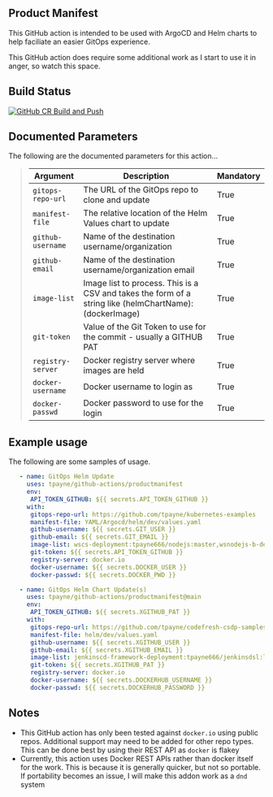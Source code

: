 Product Manifest
----------------
This GitHub action is intended to be used with ArgoCD and Helm charts to help faciliate an easier GitOps experience.

This GitHub action does require some additional work as I start to use it in anger, so watch this space.

Build Status
------------
[![GitHub CR Build and Push](https://github.com/tpayne/github-actions/actions/workflows/docker-image.yml/badge.svg?branch=main&event=push)](https://github.com/tpayne/github-actions/actions/workflows/docker-image.yml)

Documented Parameters
---------------------
The following are the documented parameters for this action...


>| Argument | Description | Mandatory |
>| -------- | ----------- | --------- | 
>| `gitops-repo-url` | The URL of the GitOps repo to clone and update | True |
>| `manifest-file` | The relative location of the Helm Values chart to update | True |
>| `github-username` | Name of the destination username/organization | True |
>| `github-email` | Name of the destination username/organization email | True |
>| `image-list` | Image list to process. This is a CSV and takes the form of a string like (helmChartName):(dockerImage) | True |
>| `git-token` | Value of the Git Token to use for the commit - usually a GITHUB PAT | True |
>| `registry-server` | Docker registry server where images are held | True |
>| `docker-username` | Docker username to login as | True |
>| `docker-passwd` | Docker password to use for the login | True |

Example usage
-------------
The following are some samples of usage.
   
```yaml
   - name: GitOps Helm Update
     uses: tpayne/github-actions/productmanifest
     env:
      API_TOKEN_GITHUB: ${{ secrets.API_TOKEN_GITHUB }}
     with:
      gitops-repo-url: https://github.com/tpayne/kubernetes-examples
      manifest-file: YAML/Argocd/helm/dev/values.yaml
      github-username: ${{ secrets.GIT_USER }}
      github-email: ${{ secrets.GIT_EMAIL }}
      image-list: wscs-deployment:tpayne666/nodejs:master,wsnodejs-b-deployment:tpayne666/nodejs:1.0 
      git-token: ${{ secrets.API_TOKEN_GITHUB }}
      registry-server: docker.io
      docker-username: ${{ secrets.DOCKER_USER }}
      docker-passwd: ${{ secrets.DOCKER_PWD }}
```

```yaml
   - name: GitOps Helm Chart Update(s)
     uses: tpayne/github-actions/productmanifest@main
     env:
      API_TOKEN_GITHUB: ${{ secrets.XGITHUB_PAT }}
     with:
      gitops-repo-url: https://github.com/tpayne/codefresh-csdp-samples
      manifest-file: helm/dev/values.yaml
      github-username: ${{ secrets.XGITHUB_USER }}
      github-email: ${{ secrets.XGITHUB_EMAIL }}
      image-list: jenkinscd-framework-deployment:tpayne666/jenkinsdsl:latest
      git-token: ${{ secrets.XGITHUB_PAT }}
      registry-server: docker.io
      docker-username: ${{ secrets.DOCKERHUB_USERNAME }}
      docker-passwd: ${{ secrets.DOCKERHUB_PASSWORD }}
```

Notes
-----
- This GitHub action has only been tested against `docker.io` using public repos. Additional support may need to be added for other repo types. This can be done best by using their REST API as `docker` is flakey 
- Currently, this action uses Docker REST APIs rather than docker itself for the work. This is because it is generally quicker, but not so portable. If portability becomes an issue, I will make this addon work as a `dnd` system

